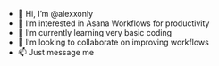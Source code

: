 - 👋 Hi, I’m @alexxonly
- 👀 I’m interested in Asana Workflows for productivity
- 🌱 I’m currently learning very basic coding
- 💞️ I’m looking to collaborate on improving workflows
- 📫 Just message me

<!---
alexxonly/alexxonly is a ✨ special ✨ repository because its `README.md` (this file) appears on your GitHub profile.
You can click the Preview link to take a look at your changes.
--->
